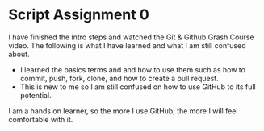 # Script Assignment 0

I have finished the intro steps and watched the Git & Github Grash Course video. The following is what I have learned and what I am still confused about.

 - I learned the basics terms and and how to use them such as how to commit, push, fork, clone, and how to create a pull request. 
 - This is new to me so I am still confused on how to use GitHub to its full potential.

I am a hands on learner, so the more I use GitHub, the more I will feel comfortable with it. 
